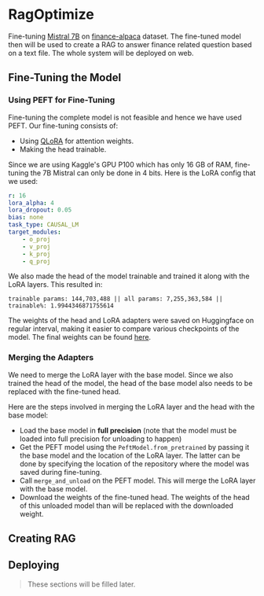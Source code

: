 # RagOptimize

Fine-tuning [Mistral 7B](https://huggingface.co/mistralai/Mistral-7B-Instruct-v0.1) on [finance-alpaca](https://huggingface.co/datasets/gbharti/finance-alpaca) dataset. The fine-tuned model then will be used to create a RAG to answer finance related question based on a text file. The whole system will be deployed on web.

## Fine-Tuning the Model

### Using PEFT for Fine-Tuning

Fine-tuning the complete model is not feasible and hence we have used PEFT. Our fine-tuning consists of:

- Using [QLoRA](https://arxiv.org/abs/2305.14314) for attention weights.
- Making the head trainable.

Since we are using Kaggle's GPU P100 which has only 16 GB of RAM, fine-tuning the 7B Mistral can only be done in 4 bits. Here is the LoRA config that we used:

```yaml
r: 16
lora_alpha: 4
lora_dropout: 0.05
bias: none
task_type: CAUSAL_LM
target_modules:
    - o_proj
    - v_proj
    - k_proj
    - q_proj
```

We also made the head of the model trainable and trained it along with the LoRA layers. This resulted in:

`trainable params: 144,703,488 || all params: 7,255,363,584 || trainable%: 1.9944346871755614`

The weights of the head and LoRA adapters were saved on Huggingface on regular interval, making it easier to compare various checkpoints of the model. The final weights can be found [here](https://huggingface.co/hari31416/Mistral_Finance_Finetuning/tree/11d5a558b74e9e480498ae9a220a5ae8089b0d37).

### Merging the Adapters

We need to merge the LoRA layer with the base model. Since we also trained the head of the model, the head of the base model also needs to be replaced with the fine-tuned head.

Here are the steps involved in merging the LoRA layer and the head with the base model:

- Load the base model in **full precision** (note that the model must be loaded into full precision for unloading to happen)
- Get the PEFT model using the `PeftModel.from_pretrained` by passing it the base model and the location of the LoRA layer. The latter can be done by specifying the location of the repository where the model was saved during fine-tuning.
- Call `merge_and_unload` on the PEFT model. This will merge the LoRA layer with the base model.
- Download the weights of the fine-tuned head. The weights of the head of this unloaded model than will be replaced with the downloaded weight.

## Creating RAG

## Deploying

> These sections will be filled later.